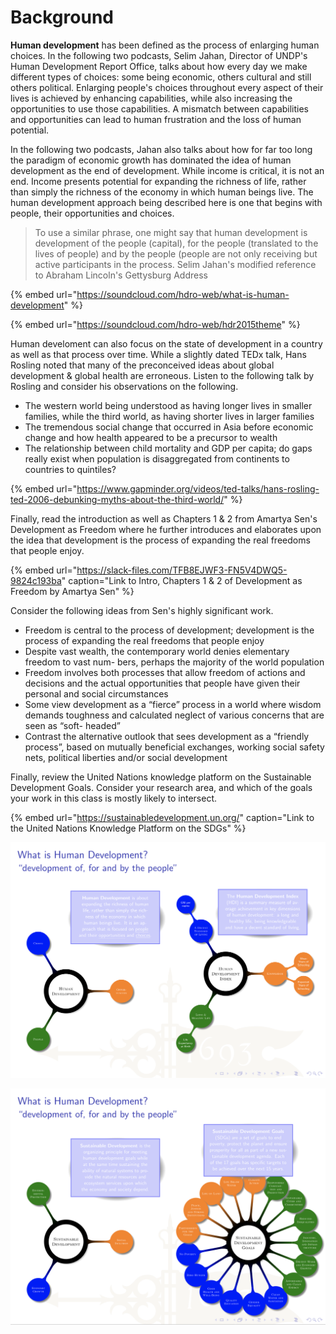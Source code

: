 # Background

**Human development** has been defined as the process of enlarging human choices.  In the following two podcasts, Selim Jahan, Director of UNDP's Human Development Report Office, talks about how every day we make different types of choices: some being economic, others cultural and still others political. Enlarging people's choices throughout every aspect of their lives is achieved by enhancing capabilities, while also increasing the opportunities to use those capabilities.  A mismatch between capabilities and opportunities can lead to human frustration and the loss of human potential. 

In the following two podcasts, Jahan also talks about how for far too long the paradigm of economic growth has dominated the idea of human development as the end of development. While income is critical, it is not an end. Income presents potential for expanding the richness of life, rather than simply the richness of the economy in which human beings live. The human development approach being described here is one that begins with people, their opportunities and choices. 

> To use a similar phrase, one might say that human development is development of the people \(capital\), for the people \(translated to the lives of people\) and by the people \(people are not only receiving but active participants in the process.  Selim Jahan's modified reference to Abraham Lincoln's Gettysburg Address

{% embed url="https://soundcloud.com/hdro-web/what-is-human-development" %}

{% embed url="https://soundcloud.com/hdro-web/hdr2015theme" %}

Human develoment can also focus on the state of development in a country as well as that process over time.  While a slightly dated TEDx talk, Hans Rosling noted that many of the preconceived ideas about global development & global health are erroneous.  Listen to the following talk by Rosling and consider his observations on the following.

* The western world being understood as having longer lives in smaller families, while the third world, as having shorter lives in larger families
* The tremendous social change that occurred in Asia before economic change and how health appeared to be a precursor to wealth
* The relationship between child mortality and GDP per capita; do gaps really exist when population is disaggregated from continents to countries to quintiles?

{% embed url="https://www.gapminder.org/videos/ted-talks/hans-rosling-ted-2006-debunking-myths-about-the-third-world/" %}

Finally, read the introduction as well as Chapters 1 & 2 from Amartya Sen's Development as Freedom where he further introduces and elaborates upon the idea that development is the process of expanding the real freedoms that people enjoy.

{% embed url="https://slack-files.com/TFB8EJWF3-FN5V4DWQ5-9824c193ba" caption="Link to Intro, Chapters 1 & 2 of Development as Freedom by Amartya Sen" %}

Consider the following ideas from Sen's highly significant work.

* Freedom is central to the process of development; development is the process of expanding the real freedoms that people enjoy
* Despite vast wealth, the contemporary world denies elementary freedom to vast num- bers, perhaps the majority of the world population
* Freedom involves both processes that allow freedom of actions and decisions and the actual opportunities that people have given their personal and social circumstances
* Some view development as a “fierce” process in a world where wisdom demands toughness and calculated neglect of various concerns that are seen as “soft- headed”
* Contrast the alternative outlook that sees development as a “friendly process”, based on mutually beneficial exchanges, working social safety nets, political liberties and/or social development

Finally, review the United Nations knowledge platform on the Sustainable Development Goals.  Consider your research area, and which of the goals your work in this class is mostly likely to intersect.

{% embed url="https://sustainabledevelopment.un.org/" caption="Link to the United Nations Knowledge Platform on the SDGs" %}

![Human Development and the Human Development Index](../.gitbook/assets/screen-shot-2019-09-09-at-3.12.05-pm.png)

![Sustainable Development and the Sustainable Development Goals](../.gitbook/assets/screen-shot-2019-09-09-at-3.13.52-pm.png)

